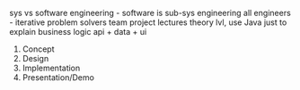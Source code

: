 sys vs software engineering - software is sub-sys engineering
all engineers - iterative problem solvers
team project
lectures theory lvl, use Java just to explain
business logic api + data + ui
1. Concept
2. Design
3. Implementation
4. Presentation/Demo
